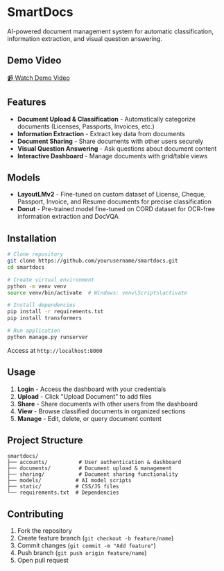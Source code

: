 # SmartDocs

AI-powered document management system for automatic classification, information extraction, and visual question answering. 


## Demo Video

[📹 Watch Demo Video](https://drive.google.com/file/d/1Ko5gan1T2FDQWHv0KzxMLIVpkoFoIC3e/view?usp=sharing)

## Features

- **Document Upload & Classification** - Automatically categorize documents (Licenses, Passports, Invoices, etc.)
- **Information Extraction** - Extract key data from documents 
- **Document Sharing** - Share documents with other users securely
- **Visual Question Answering** - Ask questions about document content
- **Interactive Dashboard** - Manage documents with grid/table views

## Models

- **LayoutLMv2** - Fine-tuned on custom dataset of License, Cheque, Passport, Invoice, and Resume documents for precise classification
- **Donut** - Pre-trained model fine-tuned on CORD dataset for OCR-free information extraction and DocVQA

## Installation

```bash
# Clone repository
git clone https://github.com/yourusername/smartdocs.git
cd smartdocs

# Create virtual environment
python -m venv venv
source venv/bin/activate  # Windows: venv\Scripts\activate

# Install dependencies
pip install -r requirements.txt
pip install transformers

# Run application
python manage.py runserver
```

Access at `http://localhost:8000`

## Usage

1. **Login** - Access the dashboard with your credentials
2. **Upload** - Click "Upload Document" to add files
3. **Share** - Share documents with other users from the dashboard
4. **View** - Browse classified documents in organized sections
5. **Manage** - Edit, delete, or query document content

## Project Structure

```
smartdocs/
├── accounts/          # User authentication & dashboard
├── documents/         # Document upload & management
├── sharing/           # Document sharing functionality
├── models/           # AI model scripts
├── static/           # CSS/JS files
└── requirements.txt  # Dependencies
```

## Contributing

1. Fork the repository
2. Create feature branch (`git checkout -b feature/name`)
3. Commit changes (`git commit -m "Add feature"`)
4. Push branch (`git push origin feature/name`)
5. Open pull request
